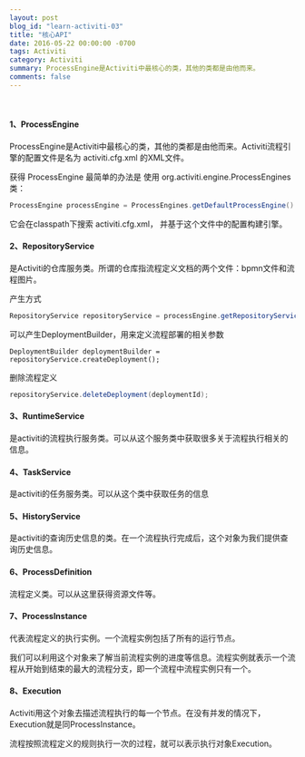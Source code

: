 ```yaml
---
layout: post
blog_id: "learn-activiti-03"
title: "核心API"
date: 2016-05-22 00:00:00 -0700
tags: Activiti
category: Activiti
summary: ProcessEngine是Activiti中最核心的类，其他的类都是由他而来。
comments: false
---
```

<br>

#### 1、ProcessEngine

ProcessEngine是Activiti中最核心的类，其他的类都是由他而来。Activiti流程引擎的配置文件是名为 activiti.cfg.xml 的XML文件。

获得 ProcessEngine 最简单的办法是 使用 org.activiti.engine.ProcessEngines 类：

```java
ProcessEngine processEngine = ProcessEngines.getDefaultProcessEngine()
```

它会在classpath下搜索 activiti.cfg.xml， 并基于这个文件中的配置构建引擎。 

#### 2、RepositoryService

是Activiti的仓库服务类。所谓的仓库指流程定义文档的两个文件：bpmn文件和流程图片。

产生方式

```java
RepositoryService repositoryService = processEngine.getRepositoryService();
```

可以产生DeploymentBuilder，用来定义流程部署的相关参数

```
DeploymentBuilder deploymentBuilder = repositoryService.createDeployment();
```

删除流程定义

```java
repositoryService.deleteDeployment(deploymentId);
```

#### 3、RuntimeService

是activiti的流程执行服务类。可以从这个服务类中获取很多关于流程执行相关的信息。

#### 4、TaskService

是activiti的任务服务类。可以从这个类中获取任务的信息

#### 5、HistoryService

是activiti的查询历史信息的类。在一个流程执行完成后，这个对象为我们提供查询历史信息。

#### 6、ProcessDefinition

流程定义类。可以从这里获得资源文件等。

#### 7、ProcessInstance

代表流程定义的执行实例。一个流程实例包括了所有的运行节点。

我们可以利用这个对象来了解当前流程实例的进度等信息。流程实例就表示一个流程从开始到结束的最大的流程分支，即一个流程中流程实例只有一个。

#### 8、Execution

Activiti用这个对象去描述流程执行的每一个节点。在没有并发的情况下，Execution就是同ProcessInstance。

流程按照流程定义的规则执行一次的过程，就可以表示执行对象Execution。

<br>




















